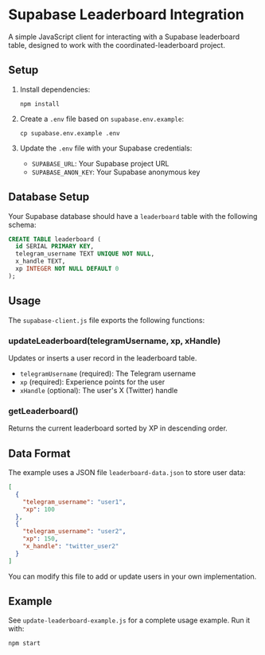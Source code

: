 # Supabase Leaderboard Integration

A simple JavaScript client for interacting with a Supabase leaderboard table, designed to work with the coordinated-leaderboard project.

## Setup

1. Install dependencies:
   ```
   npm install
   ```

2. Create a `.env` file based on `supabase.env.example`:
   ```
   cp supabase.env.example .env
   ```

3. Update the `.env` file with your Supabase credentials:
   - `SUPABASE_URL`: Your Supabase project URL
   - `SUPABASE_ANON_KEY`: Your Supabase anonymous key

## Database Setup

Your Supabase database should have a `leaderboard` table with the following schema:

```sql
CREATE TABLE leaderboard (
  id SERIAL PRIMARY KEY,
  telegram_username TEXT UNIQUE NOT NULL,
  x_handle TEXT,
  xp INTEGER NOT NULL DEFAULT 0
);
```

## Usage

The `supabase-client.js` file exports the following functions:

### updateLeaderboard(telegramUsername, xp, xHandle)

Updates or inserts a user record in the leaderboard table.

- `telegramUsername` (required): The Telegram username
- `xp` (required): Experience points for the user
- `xHandle` (optional): The user's X (Twitter) handle

### getLeaderboard()

Returns the current leaderboard sorted by XP in descending order.

## Data Format

The example uses a JSON file `leaderboard-data.json` to store user data:

```json
[
  {
    "telegram_username": "user1",
    "xp": 100
  },
  {
    "telegram_username": "user2",
    "xp": 150,
    "x_handle": "twitter_user2"
  }
]
```

You can modify this file to add or update users in your own implementation.

## Example

See `update-leaderboard-example.js` for a complete usage example. Run it with:

```
npm start
```
